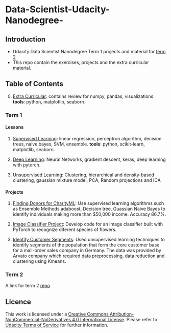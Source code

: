 # Data-Scientist-Udacity-Nanodegree-

## Introduction
* Udacity Data Scientist Nanodegree Term 1 projects and material
for [term 2](https://github.com/nesreensada/Data-Scientist-Udacity-Nanodegree-Term2)
* This repo contain the exercises, projects and the extra curricular material.

## Table of Contents
0. [Extra Curricular](https://github.com/nesreensada/Data-Scientist-Udacity-Nanodegree-/tree/master/Extra%20Curricular): contains review for numpy, pandas, visualizations. **tools**: python, matplotlib, seaborn.

### Term 1

#### Lessons 
1. [Supervised Learning](https://github.com/nesreensada/Data-Scientist-Udacity-Nanodegree-/tree/master/Supervised%20learning): linear regression, perceptron algorithm, decision trees, naive bayes, SVM, ensemble. **tools**: python, scikit-learn, matplotlib, seaborn.

2. [Deep Learning](https://github.com/nesreensada/Data-Scientist-Udacity-Nanodegree-/tree/master/Deep%20learning): Neural Networks, gradient descent, keras, deep learning with pytorch.

3. [Unsupervised Learning](https://github.com/nesreensada/Data-Scientist-Udacity-Nanodegree-/tree/master/Unsupervised%20Learning): Clustering, hierarchical and density-based clustering, gaussian mixture model, PCA, Random projections and ICA

#### Projects
1. [Finding Donors for CharityML](https://github.com/nesreensada/Data-Scientist-Udacity-Nanodegree-/tree/master/projects/p1_charityml): Use supervised learning algorithms such as Ensemble Methods adaboost, Decision tree, Guassian Naive Bayes to identify individuals making more than $50,000 income. Accuracy 86.7%.

2. [Image Classifier Project](https://github.com/nesreensada/Data-Scientist-Udacity-Nanodegree-/tree/master/projects/p2_image_classifier): Develop code for an image classifier built with PyTorch to recognize diferent species of flowers.

3. [Identify Customer Segments](https://github.com/nesreensada/Data-Scientist-Udacity-Nanodegree-/tree/master/projects/p3_identify_customers_clusters): Used unsupervised learning techniques to identify segments of the population that form the core customer base for a mail-order sales company in Germany. The data was provided by Arvato company which required data preprocessing, data reduction and clustering using Kmeans.

### Term 2

A link for term 2 [repo](https://github.com/nesreensada/Data-Scientist-Udacity-Nanodegree-Term2)

## Licence 
This work is licensed under a [Creative Commons Attribution-NonCommercial-NoDerivatives 4.0 International License](https://creativecommons.org/licenses/by-nc-nd/4.0/). Please refer to [Udacity Terms of Service](https://www.udacity.com/legal) for further information.

